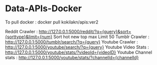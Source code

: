 # Data-APIs-Docker

To pull docker : docker pull kokilakn/apis:ver2

Reddit Crawler :  http://127.0.0.1:5000/reddit/?q={query}&sort={sorttype}&limit={num}
Sort hot new top
max Limit 50
Tumblr Crawler :  http://127.0.0.1:5000/tumblr/search/?q={query}
Youtube Crawler : http://127.0.0.1:5000/youtube/search/?q={query}
Youtube Video Stats : http://127.0.0.1:5000/youtube/stats/?videoId={videoID}
Youtube Channel stats : http://127.0.0.1:5000/youtube/stats/?channelId={channelId}
